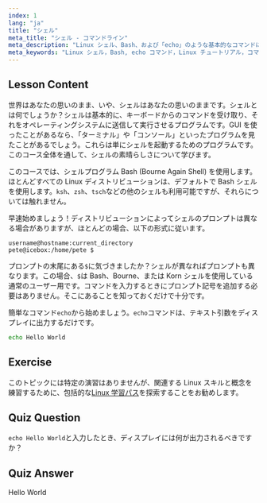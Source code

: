 ```yaml
---
index: 1
lang: "ja"
title: "シェル"
meta_title: "シェル - コマンドライン"
meta_description: "Linux シェル、Bash、および「echo」のような基本的なコマンドについて学びます。シェルプロンプトを理解し、この初心者向けのガイドで Linux の旅を始めましょう。"
meta_keywords: "Linux シェル，Bash, echo コマンド，Linux チュートリアル，コマンドライン，初心者向け Linux, シェルプロンプト，Linux ガイド"
---
```


## Lesson Content

世界はあなたの思いのまま、いや、シェルはあなたの思いのままです。シェルとは何でしょうか？シェルは基本的に、キーボードからのコマンドを受け取り、それをオペレーティングシステムに送信して実行させるプログラムです。GUI を使ったことがあるなら、「ターミナル」や「コンソール」といったプログラムを見たことがあるでしょう。これらは単にシェルを起動するためのプログラムです。このコース全体を通して、シェルの素晴らしさについて学びます。

このコースでは、シェルプログラム Bash (Bourne Again Shell) を使用します。ほとんどすべての Linux ディストリビューションは、デフォルトで Bash シェルを使用します。`ksh`、`zsh`、`tsch`などの他のシェルも利用可能ですが、それらについては触れません。

早速始めましょう！ディストリビューションによってシェルのプロンプトは異なる場合がありますが、ほとんどの場合、以下の形式に従います。

```plaintext
username@hostname:current_directory
pete@icebox:/home/pete $
```

プロンプトの末尾にある`$`に気づきましたか？シェルが異なればプロンプトも異なります。この場合、`$`は Bash、Bourne、または Korn シェルを使用している通常のユーザー用です。コマンドを入力するときにプロンプト記号を追加する必要はありません。そこにあることを知っておくだけで十分です。

簡単なコマンド`echo`から始めましょう。`echo`コマンドは、テキスト引数をディスプレイに出力するだけです。

```bash
echo Hello World
```

## Exercise

このトピックには特定の演習はありませんが、関連する Linux スキルと概念を練習するために、包括的な[Linux 学習パス](https://labex.io/ja/learn/linux)を探索することをお勧めします。

## Quiz Question

`echo Hello World`と入力したとき、ディスプレイには何が出力されるべきですか？

## Quiz Answer

Hello World
